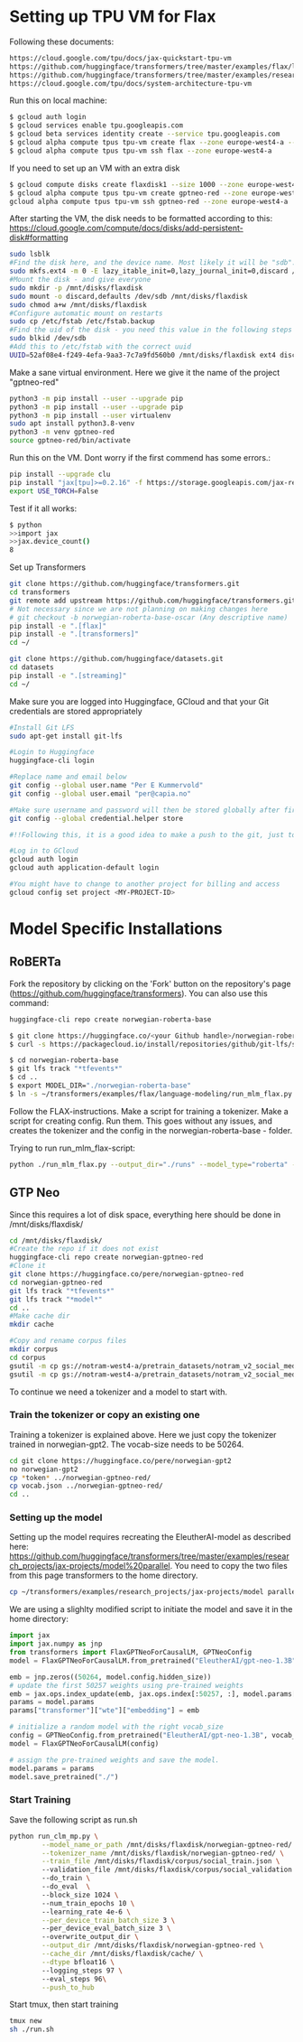 
# Setting up TPU VM for Flax
Following these documents:
```bash
https://cloud.google.com/tpu/docs/jax-quickstart-tpu-vm
https://github.com/huggingface/transformers/tree/master/examples/flax/language-modeling#masked-language-modeling
https://github.com/huggingface/transformers/tree/master/examples/research_projects/jax-projects#how-to-install-relevant-libraries
https://cloud.google.com/tpu/docs/system-architecture-tpu-vm
```

Run this on local machine:
```bash
$ gcloud auth login
$ gcloud services enable tpu.googleapis.com
$ gcloud beta services identity create --service tpu.googleapis.com
$ gcloud alpha compute tpus tpu-vm create flax --zone europe-west4-a --accelerator-type v3-8 --version v2-alpha
$ gcloud alpha compute tpus tpu-vm ssh flax --zone europe-west4-a
```

If you need to set up an VM with an extra disk
```bash
$ gcloud compute disks create flaxdisk1 --size 1000 --zone europe-west4-a
$ gcloud alpha compute tpus tpu-vm create gptneo-red --zone europe-west4-a --accelerator-type v3-8 --version v2-alpha --data-disk source=projects/nancy-194708/zones/europe-west4-a/disks/flaxdisk1
gcloud alpha compute tpus tpu-vm ssh gptneo-red --zone europe-west4-a
```

After starting the VM, the disk needs to be formatted according to this: https://cloud.google.com/compute/docs/disks/add-persistent-disk#formatting
```bash
sudo lsblk
#Find the disk here, and the device name. Most likely it will be "sdb". Given that name, procede with 
sudo mkfs.ext4 -m 0 -E lazy_itable_init=0,lazy_journal_init=0,discard /dev/sdb
#Mount the disk - and give everyone 
sudo mkdir -p /mnt/disks/flaxdisk
sudo mount -o discard,defaults /dev/sdb /mnt/disks/flaxdisk
sudo chmod a+w /mnt/disks/flaxdisk
#Configure automatic mount on restarts
sudo cp /etc/fstab /etc/fstab.backup
#Find the uid of the disk - you need this value in the following steps
sudo blkid /dev/sdb
#Add this to /etc/fstab with the correct uuid
UUID=52af08e4-f249-4efa-9aa3-7c7a9fd560b0 /mnt/disks/flaxdisk ext4 discard,defaults,nofail 0 2
```
Make a sane virtual environment. Here we give it the name of the project "gptneo-red"
```bash
python3 -m pip install --user --upgrade pip
python3 -m pip install --user --upgrade pip
python3 -m pip install --user virtualenv
sudo apt install python3.8-venv
python3 -m venv gptneo-red
source gptneo-red/bin/activate
```

Run this on the VM. Dont worry if the first commend has some errors.:
```bash
pip install --upgrade clu
pip install "jax[tpu]>=0.2.16" -f https://storage.googleapis.com/jax-releases/libtpu_releases.html
export USE_TORCH=False
```
Test if it all works:
```bash
$ python
>>import jax
>>jax.device_count()
8
```

Set up Transformers
```bash
git clone https://github.com/huggingface/transformers.git
cd transformers
git remote add upstream https://github.com/huggingface/transformers.git
# Not necessary since we are not planning on making changes here
# git checkout -b norwegian-roberta-base-oscar (Any descriptive name)
pip install -e ".[flax]"
pip install -e ".[transformers]"
cd ~/

git clone https://github.com/huggingface/datasets.git
cd datasets
pip install -e ".[streaming]"
cd ~/
```

Make sure you are logged into Huggingface, GCloud and that your Git credentials are stored appropriately
```bash
#Install Git LFS
sudo apt-get install git-lfs

#Login to Huggingface
huggingface-cli login

#Replace name and email below
git config --global user.name "Per E Kummervold" 
git config --global user.email "per@capia.no"

#Make sure username and password will then be stored globally after first login
git config --global credential.helper store

#!!Following this, it is a good idea to make a push to the git, just to make sure your username is saved. If not, the scripts below might crash after the first epoch

#Log in to GCloud
gcloud auth login
gcloud auth application-default login 

#You might have to change to another project for billing and access
gcloud config set project <MY-PROJECT-ID>
```

# Model Specific Installations

## RoBERTa
Fork the repository by clicking on the 'Fork' button on the repository's page (https://github.com/huggingface/transformers). You can also use this command:
```bash
huggingface-cli repo create norwegian-roberta-base

$ git clone https://huggingface.co/<your Github handle>/norwegian-roberta-base
$ curl -s https://packagecloud.io/install/repositories/github/git-lfs/script.deb.sh | sudo bash

$ cd norwegian-roberta-base
$ git lfs track "*tfevents*"
$ cd ..
$ export MODEL_DIR="./norwegian-roberta-base"
$ ln -s ~/transformers/examples/flax/language-modeling/run_mlm_flax.py run_mlm_flax.py

```

Follow the FLAX-instructions. Make a script for training a tokenizer. Make a script for creating config. Run them. This goes without any issues, and creates the tokenizer and the config in the norwegian-roberta-base - folder.


Trying to run run_mlm_flax-script:
```bash
python ./run_mlm_flax.py --output_dir="./runs" --model_type="roberta" --config_name="${MODEL_DIR}" --tokenizer_name="${MODEL_DIR}" --dataset_name="oscar" --dataset_config_name="unshuffled_deduplicated_no" --max_seq_length="128" --weight_decay="0.01" --per_device_train_batch_size="128" --per_device_eval_batch_size="128"  --learning_rate="3e-4" --warmup_steps="1000" --overwrite_output_dir --pad_to_max_length --num_train_epochs="10" --adam_beta1="0.9" --adam_beta2="0.98"
```

## GTP Neo
Since this requires a lot of disk space, everything here should be done in /mnt/disks/flaxdisk/

```bash
cd /mnt/disks/flaxdisk/
#Create the repo if it does not exist
huggingface-cli repo create norwegian-gptneo-red
#Clone it
git clone https://huggingface.co/pere/norwegian-gptneo-red
cd norwegian-gptneo-red
git lfs track "*tfevents*"
git lfs track "*model*"
cd ..
#Make cache dir
mkdir cache

#Copy and rename corpus files
mkdir corpus
cd corpus
gsutil -m cp gs://notram-west4-a/pretrain_datasets/notram_v2_social_media/splits/social_train.jsonl social_train.json
gsutil -m cp gs://notram-west4-a/pretrain_datasets/notram_v2_social_media/splits/social_validation.jsonl social_validation.json

```

To continue we need a tokenizer and a model to start with.

### Train the tokenizer or copy an existing one
Training a tokenizer is explained above. Here we just copy the tokenizer trained in norwegian-gpt2. The vocab-size needs to be 50264.
```bash
cd git clone https://huggingface.co/pere/norwegian-gpt2
no norwegian-gpt2
cp *token* ../norwegian-gptneo-red/
cp vocab.json ../norwegian-gptneo-red/
cd ..
```

### Setting up the model
Setting up the model requires recreating the EleutherAI-model as described here: https://github.com/huggingface/transformers/tree/master/examples/research_projects/jax-projects/model%20parallel. You need to copy the two files from this page transformers to the home directory.

```bash
cp ~/transformers/examples/research_projects/jax-projects/model parallel/*.py ../norwegian-gptneo-red/
```

We are using a slighlty modified script to initiate the model and save it in the home directory:
```python
import jax
import jax.numpy as jnp
from transformers import FlaxGPTNeoForCausalLM, GPTNeoConfig
model = FlaxGPTNeoForCausalLM.from_pretrained("EleutherAI/gpt-neo-1.3B")

emb = jnp.zeros((50264, model.config.hidden_size))
# update the first 50257 weights using pre-trained weights
emb = jax.ops.index_update(emb, jax.ops.index[:50257, :], model.params["transformer"]["wte"]["embedding"])
params = model.params
params["transformer"]["wte"]["embedding"] = emb

# initialize a random model with the right vocab_size
config = GPTNeoConfig.from_pretrained("EleutherAI/gpt-neo-1.3B", vocab_size=50264)
model = FlaxGPTNeoForCausalLM(config)

# assign the pre-trained weights and save the model.
model.params = params
model.save_pretrained("./")
```

### Start Training
Save the following script as run.sh
```bash
python run_clm_mp.py \
        --model_name_or_path /mnt/disks/flaxdisk/norwegian-gptneo-red/ \
        --tokenizer_name /mnt/disks/flaxdisk/norwegian-gptneo-red/ \
        --train_file /mnt/disks/flaxdisk/corpus/social_train.json \ 
        --validation_file /mnt/disks/flaxdisk/corpus/social_validation.json \   
        --do_train \ 
        --do_eval  \   
        --block_size 1024 \     
        --num_train_epochs 10 \     
        --learning_rate 4e-6 \
        --per_device_train_batch_size 3 \ 
        --per_device_eval_batch_size 3 \    
        --overwrite_output_dir \
        --output_dir /mnt/disks/flaxdisk/norwegian-gptneo-red \
        --cache_dir /mnt/disks/flaxdisk/cache/ \
        --dtype bfloat16 \   
        --logging_steps 97 \ 
        --eval_steps 96\
        --push_to_hub
```

Start tmux, then start training
```bash
tmux new
sh ./run.sh
```




